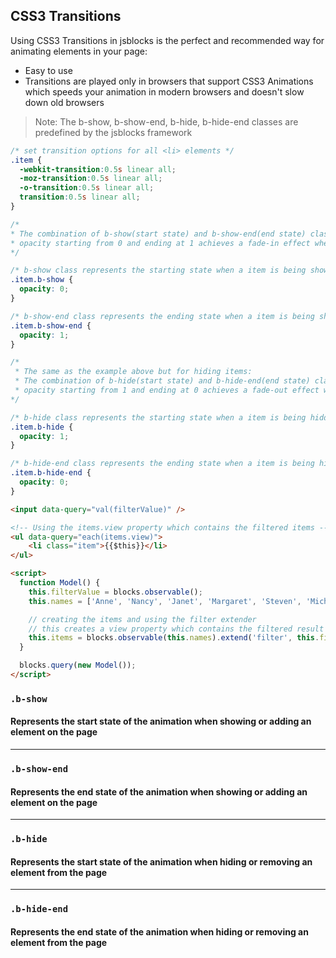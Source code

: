 ## CSS3 Transitions

Using CSS3 Transitions in jsblocks is the perfect and recommended way for animating elements in your page:
* Easy to use
* Transitions are played only in browsers that support CSS3 Animations which speeds your animation in modern browsers and doesn't slow down old browsers

> Note: The b-show, b-show-end, b-hide, b-hide-end classes are predefined by the jsblocks framework

```css
/* set transition options for all <li> elements */
.item {
  -webkit-transition:0.5s linear all;
  -moz-transition:0.5s linear all;
  -o-transition:0.5s linear all;
  transition:0.5s linear all;
}

/*
* The combination of b-show(start state) and b-show-end(end state) classes with
* opacity starting from 0 and ending at 1 achieves a fade-in effect when filtering
*/

/* b-show class represents the starting state when a item is being showed */
.item.b-show {
  opacity: 0;
}

/* b-show-end class represents the ending state when a item is being showed */
.item.b-show-end {
  opacity: 1;
}

/*
 * The same as the example above but for hiding items:
 * The combination of b-hide(start state) and b-hide-end(end state) classes with
 * opacity starting from 1 and ending at 0 achieves a fade-out effect when filtering.
*/

/* b-hide class represents the starting state when a item is being hidden */
.item.b-hide {
  opacity: 1;
}

/* b-hide-end class represents the ending state when a item is being hidden */
.item.b-hide-end {
  opacity: 0;
}
```

```html
<input data-query="val(filterValue)" />

<!-- Using the items.view property which contains the filtered items -->
<ul data-query="each(items.view)">
    <li class="item">{{$this}}</li>
</ul>

<script>
  function Model() {
    this.filterValue = blocks.observable();
    this.names = ['Anne', 'Nancy', 'Janet', 'Margaret', 'Steven', 'Michael', 'Laura'];

    // creating the items and using the filter extender
    // this creates a view property which contains the filtered result
    this.items = blocks.observable(this.names).extend('filter', this.filterValue);
  }

  blocks.query(new Model());
</script>
```

### `.b-show`
#### Represents the start state of the animation when showing or adding an element on the page

---

### `.b-show-end`
#### Represents the end state of the animation when showing or adding an element on the page

---

### `.b-hide`
#### Represents the start state of the animation when hiding or removing an element from the page

---

### `.b-hide-end`
#### Represents the end state of the animation when hiding or removing an element from the page
